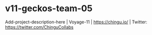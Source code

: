 # v11-geckos-team-05
Add-project-description-here | Voyage-11 | https://chingu.io/ | Twitter: https://twitter.com/ChinguCollabs
